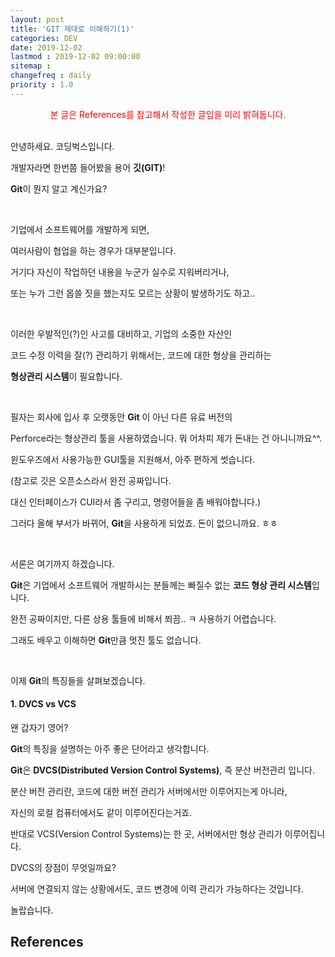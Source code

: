 ```yaml
---
layout: post
title: 'GIT 제대로 이해하기(1)'
categories: DEV
date: 2019-12-02
lastmod : 2019-12-02 09:00:00
sitemap :
changefreq : daily
priority : 1.0
---
```


<center><span style="color:red">본 글은 References를 참고해서 작성한 글임을 미리 밝혀둡니다.</span></center>

<br>

안녕하세요. 코딩벅스입니다. 

개발자라면 한번쯤 들어봤을 용어 **깃(GIT)**!

**Git**이 뭔지 알고 계신가요? 

<br>

기업에서 소프트웨어를 개발하게 되면, 

여러사람이 협업을 하는 경우가 대부분입니다. 

거기다 자신이 작업하던 내용을 누군가 실수로 지워버리거나, 

또는 누가 그런 몹쓸 짓을 했는지도 모르는 상황이 발생하기도 하고..

<br>

이러한 우발적인(?)인 사고를 대비하고, 기업의 소중한 자산인 

코드 수정 이력을 잘(?) 관리하기 위해서는, 코드에 대한 형상을 관리하는 

**형상관리 시스템**이 필요합니다. 

<br>

필자는 회사에 입사 후 오랫동안 **Git** 이 아닌 다른 유료 버전의 

Perforce라는 형상관리 툴을 사용하였습니다. 뭐 어차피 제가 돈내는 건 아니니까요^^.

윈도우즈에서 사용가능한 GUI툴을 지원해서, 아주 편하게 썻습니다. 

(참고로 깃은 오픈소스라서 완전 공짜입니다. 

대신 인터페이스가 CUI라서 좀 구리고, 명령어들을 좀 배워야합니다.)

그러다 올해 부서가 바뀌어, **Git**을 사용하게 되었죠. 돈이 없으니까요. ㅎㅎ

<br>

서론은 여기까지 하겠습니다. 

**Git**은 기업에서 소프트웨어 개발하시는 분들께는 빠질수 없는 **코드 형상 관리 시스템**입니다. 

완전 공짜이지만, 다른 상용 툴들에 비해서 쬐끔.. ㅋ 사용하기 어렵습니다.

그래도 배우고 이해하면 **Git**만큼 멋진 툴도 없습니다. 

<br>

이제 **Git**의 특징들을 살펴보겠습니다. 

#### 1. DVCS vs VCS

왠 갑자기 영어?

**Git**의 특징을 설명하는 아주 좋은 단어라고 생각합니다. 

**Git**은 **DVCS(Distributed Version Control Systems)**, 즉 분산 버전관리 입니다. 

분산 버전 관리란, 코드에 대한 버전 관리가 서버에서만 이루어지는게 아니라, 

자신의 로컬 컴퓨터에서도 같이 이루어진다는거죠. 

반대로 VCS(Version Control Systems)는 한 곳, 서버에서만 형상 관리가 이루어집니다. 



DVCS의 장점이 무엇일까요? 

서버에 연결되지 않는 상황에서도, 코드 변경에 이력 관리가 가능하다는 것입니다. 

놀랍습니다.









## References

[1]: https://medium.com/@nsh235482/git-%EC%8B%A0%EC%9E%85%EA%B0%9C%EB%B0%9C%EC%9E%90%EC%9D%98-git-%EC%82%AC%EC%9A%A9%EA%B8%B0-1-%EA%B8%B0%EB%B3%B8-%EA%B5%AC%EC%A1%B0-%EC%9D%B4%ED%95%B4%ED%95%98%EA%B8%B0-728c64824ebe	"GIT 기본 구조 이해하기"

[2]: http://blog.outsider.ne.kr/865
